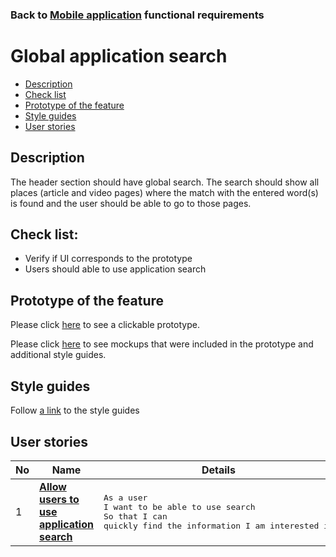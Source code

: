 ### Back to [Mobile application](/mobile_application_features/mobile_application_features_list/README.md) functional requirements

# Global application search

- [Description](#description)
- [Check list](#check-list)
- [Prototype of the feature](#prototype-of-the-feature)
- [Style guides](#style-guides)
- [User stories](#user-stories)

## Description

The header section should have global search. The search should show all places (article and video pages) where the match with the entered word(s) is found and the user should be able to go to those pages.

## Check list:

  - Verify if UI corresponds to the prototype
  - Users should able to use application search

## Prototype of the feature

Please click [here](https://www.figma.com/proto/JVDTph8VY9Ye7kz8BTDxhJ/1-Sports-Hub-General-Prototype?page-id=0%3A5852&node-id=0%3A7481&viewport=-1637%2C-969%2C0.37520089745521545&scaling=scale-down) to see a clickable prototype.

Please click [here](https://www.figma.com/design/JVDTph8VY9Ye7kz8BTDxhJ/%231---Sports-Hub-General-Prototype?node-id=0-5852&t=QqYNpKrPFqpmBfIT-1) to see mockups that were included in the prototype and additional style guides.

## Style guides

Follow [a link](https://www.figma.com/proto/0zkkf5WC77OSpvyD6YXpFE/Style-guides?page-id=0%3A1&node-id=19%3A5368&viewport=266%2C48%2C0.54&scaling=min-zoom&starting-point-node-id=19%3A5368) to the style guides

## User stories

No           |      Name     |   Details
------------ | ------------- | -------------
1 |[**Allow users to use application search**](/mobile_application_features/global_application_search/user_stories/application_search/README.md)|<pre>As a user</br>I want to be able to use search</br>So that I can quickly find the information I am interested in</pre>
